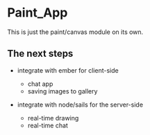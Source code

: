 Paint_App
=========

This is just the paint/canvas module on its own.


**The next steps**
------


+ integrate with ember for client-side

    + chat app
    + saving images to gallery

+ integrate with node/sails for the server-side
    + real-time drawing
    + real-time chat

